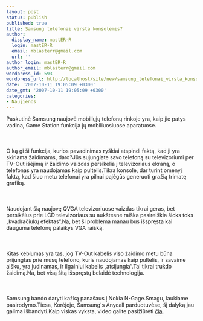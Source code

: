 ```yaml
---
layout: post
status: publish
published: true
title: Samsung telefonai virsta konsolėmis?
author:
  display_name: mastER-R
  login: mastER-R
  email: mblasterr@gmail.com
  url: ''
author_login: mastER-R
author_email: mblasterr@gmail.com
wordpress_id: 593
wordpress_url: http://localhost/site/new/samsung_telefonai_virsta_konsolemis_/
date: '2007-10-11 19:05:09 +0300'
date_gmt: '2007-10-11 19:05:09 +0300'
categories:
- Naujienos
---
```

<p>  Paskutinė Samsung naujovė mobiliųjų telefonų rinkoje yra, kaip jie patys vadina, Game Station funkcija jų mobiliuosiuose aparatuose.<br />
<br><br />
<br>  O ką gi ši funkcija, kurios pavadinimas ryškiai atspindi faktą, kad ji yra skiriama žaidimams, daro?Jūs sujungiate savo telefoną su televizoriumi per TV-Out išėjimą ir žaidimo vaizdas persikelia į televizoriaus ekraną, o telefonas yra naudojamas kaip pultelis.Tikra konsolė, dar turint omenyj faktą, kad šiuo metu telefonai yra pilnai pajėgūs generuoti gražią trimatę grafiką.<br />
<br><br />
<br>  Naudojant šią naujovę QVGA televizoriuose vaizdas tikrai geras, bet persikėlus prie LCD televizoriaus su aukštesne raiška pasireiškia šioks toks „kvadračiukų efektas“.Na, bet ši problema manau bus išspręsta kai dauguma telefonų palaikys VGA raišką.<br />
<br><br />
<br>  Kitas keblumas yra tas, jog TV-Out kabelis viso žaidimo metu būna prijungtas prie mūsų telefono, kuris naudojamas kaip pultelis, ir savaime aišku, yra judinamas, ir ilgainiui kabelis „atsijungia“.Tai tikrai trukdo žaidimą.Na, bet visą šitą išspręstų belaidė technologija.<br />
<br><br />
<br>  Samsung bando daryti kažką panašaus į Nokia N-Gage.Smagu, laukiame pasirodymo.Tiesa, Korėjoje, Samsung's Anycall parduotuvėse, šį dalyką jau galima išbandyti.Kaip viskas vyksta, video galite pasižiūrėti <a class="ns" href="http://www.youtube.com/watch?v=dhvpIBXVRf4">čia</a>.<br />
<br></p>
